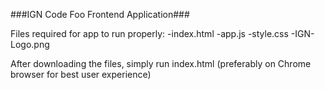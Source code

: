 ###IGN Code Foo Frontend Application###

Files required for app to run properly:
-index.html
-app.js
-style.css
-IGN-Logo.png

After downloading the files, simply run index.html (preferably on Chrome browser for best user experience) 
